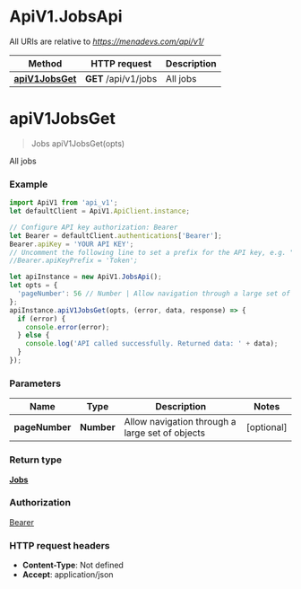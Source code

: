 # ApiV1.JobsApi

All URIs are relative to *https://menadevs.com/api/v1/*

Method | HTTP request | Description
------------- | ------------- | -------------
[**apiV1JobsGet**](JobsApi.md#apiV1JobsGet) | **GET** /api/v1/jobs | All jobs

<a name="apiV1JobsGet"></a>
# **apiV1JobsGet**
> Jobs apiV1JobsGet(opts)

All jobs

### Example
```javascript
import ApiV1 from 'api_v1';
let defaultClient = ApiV1.ApiClient.instance;

// Configure API key authorization: Bearer
let Bearer = defaultClient.authentications['Bearer'];
Bearer.apiKey = 'YOUR API KEY';
// Uncomment the following line to set a prefix for the API key, e.g. "Token" (defaults to null)
//Bearer.apiKeyPrefix = 'Token';

let apiInstance = new ApiV1.JobsApi();
let opts = { 
  'pageNumber': 56 // Number | Allow navigation through a large set of objects
};
apiInstance.apiV1JobsGet(opts, (error, data, response) => {
  if (error) {
    console.error(error);
  } else {
    console.log('API called successfully. Returned data: ' + data);
  }
});
```

### Parameters

Name | Type | Description  | Notes
------------- | ------------- | ------------- | -------------
 **pageNumber** | **Number**| Allow navigation through a large set of objects | [optional] 

### Return type

[**Jobs**](Jobs.md)

### Authorization

[Bearer](../README.md#Bearer)

### HTTP request headers

 - **Content-Type**: Not defined
 - **Accept**: application/json


